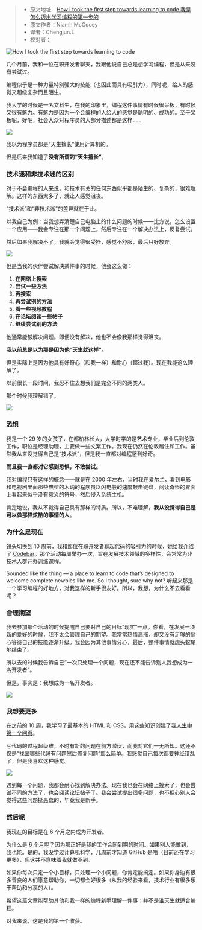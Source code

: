 > -   原文地址：[How I took the first step towards learning to code 我是怎么迈出学习编程的第一步的](https://www.freecodecamp.org/news/the-first-step-towards-learning-to-code-2e4c31e86630/)
> -   原文作者：Niamh McCooey
> -   译者：Chengjun.L
> -   校对者：

![How I took the first step towards learning to code](https://cdn-media-1.freecodecamp.org/images/1*CFeeiP9bD0riPqSIfCzX6A.jpeg)

几个月前，我和一位在职开发者聊天，我跟他说自己总是想学习编程，但是从来没有尝试过。

编程似乎是一种力量特别强大的技能（也因此而具有吸引力），同时呢，给人的感觉又超级复杂而且陌生。

我大学的时候是一名文科生，在我的印象里，编程这件事情有时候很呆板，有时候又很有魅力。有魅力是因为一个会编程的人给人的感觉是聪明的、成功的。至于呆板呢，好吧，社会大众对程序员的大部分描述都是这样……

![](https://cdn-media-1.freecodecamp.org/images/nfRdlv1hiH988xDoDqM7-FxSYU14fNJb6VPO)

我以为程序员都是“天生擅长”使用计算机的。

但是后来我知道了**没有所谓的“天生擅长”**。

### 技术迷和非技术迷的区别

对于不会编程的人来说，和技术有关的任何东西似乎都是陌生的、复杂的，很难理解。这样的东西太多了，就让人感觉沮丧。

“技术派”和“非技术派”的差异就在于此。

以我自己为例：当我想弄清楚自己电脑上的什么问题的时候——比方说，怎么设置一个应用——我会专注在那一个问题上，然后专注在一个解决办法上，反复尝试。

然后如果我解决不了，我就会觉得很受挫，感觉不舒服，最后只好放弃。

![](https://cdn-media-1.freecodecamp.org/images/xMgp33dGmO0rpbL3LtnbEoXu36UZ3Wx-20I5)

但是当我的伙伴尝试解决某件事的时候，他会这么做：

1. **在网络上搜索**
2. **尝试一些方法**
3. **再搜索**
4. **再尝试别的方法**
5. **看一些视频教程**
6. **在论坛阅读一些帖子**
7. **继续尝试别的方法**

他通常能够解决问题。即便没有解决，他也不会像我那样觉得沮丧。

**我以前总是以为那是因为他“天生就这样”。**

但是实际上是因为他具有好奇心（和我一样）和耐心（超过我）。现在我能这么理解了。

以前很长一段时间，我忍不住去想我们是完全不同的两类人。

那个时候我理解错了。

![](https://cdn-media-1.freecodecamp.org/images/7i4inG4i9HOeaUHdXNsF5FrrmYnjFrmpSx-s)

### 恐惧

我是一个 29 岁的女孩子，在都柏林长大，大学时学的是艺术专业，毕业后到伦敦工作，职位是经理助理，主要做一些文案工作。我现在仍然在伦敦居住和工作。虽然我从来没觉得自己是“技术派”，但是我一直都对编程感到好奇。

**而且我一直都对它感到恐惧，不敢尝试。**

我对编程只有这样的概念——就是在 2000 年左右，当时我在爱尔兰，看到电影和电视剧里面那些典型的木讷的程序员以闪电般的速度敲击键盘，阅读奇怪的界面上看起来似乎没有意义的符号，然后侵入系统主机。

肯定地说，我从不觉得自己具有那样的特质。所以，不难理解，**我从没觉得自己是可以做那样炫酷的事情的人**。

### 为什么是现在

镜头切换到 10 周前，我和那位在职开发者聊起代码的吸引力的时候，她给我介绍了 [Codebar][1]。那个活动每周举办一次，旨在发展技术领域的多样性，会常常为非技术人群开办训练课程。

Sounded like the thing — a place to learn to code that’s designed to welcome complete newbies like me. So I thought, sure why not?
听起来那是一个学习编程的好地方，对我这样的新手很友好。所以，我想，为什么不去看看呢？

### 合理期望

我去参加那个活动的时候提醒自己要对自己的目标“现实”一点。你看，在发展一项新的爱好的时候，我不太会管理自己的期望。我常常热情高涨，却又没有足够的耐心等待自己的技能逐渐升级。我会因为其他事情分心，最后，整件事情就虎头蛇尾地结束了。

所以去的时候我告诉自己“一次只处理一个问题，现在还不能告诉别人我想成为一名开发者”。

但是，事实是：我想成为一名开发者。

![](https://cdn-media-1.freecodecamp.org/images/niNPueDfyi75HA71aRdjE9p7vqfqvnBEYxpe)

### **我想要更多**

在之前的 10 周，我学习了最基本的 HTML 和 CSS，用这些知识创建了[我人生中第一个网页][2]。

写代码的过程超级难，不时有新的问题在前方潜伏，而我对它们一无所知。这还不仅是“找出哪些代码有问题然后修复问题”那么简单。我感觉自己每次都要神经错乱了，但是我喜欢这种感觉。

![](https://cdn-media-1.freecodecamp.org/images/7WzzMmw7cB8gEIQbjhXchHyA94LHGIqVKVR8)

遇到每一个问题，我都会耐心找到解决办法。现在我也会在网络上搜索了，也会尝试不同的方法了，也会阅读论坛帖子了。我会尝试提出很多问题，也不担心别人会觉得这些问题挺愚蠢的，毕竟我是新手。

### **然后呢**

我现在的目标是在 6 个月之内成为开发者。

为什么是 6 个月呢？因为那正好是我的工作合同到期的时间。如果别人能做到，我也能。是的，我没学过计算机科学，几周前才知道 GitHub 是啥（目前还在学习更多），但这并不意味着我就做不到。

如果你每次只定一个小目标，只处理一个小问题，你肯定能搞定。如果你身边有很多善良的人们愿意帮助你，一切都会好很多（从我的经验来看，技术行业有很多乐于帮助和分享的人）。

希望这篇文章能帮助其他和我一样的编程新手理解一件事：并不是谁天生就适合编程。

对我来说，这是我的第一个收获。

[1]: http://www.codebar.io/
[2]: https://niamhmccoo.github.io/
[3]: http://tutorials.codebar.io/
[4]: https://flexboxfroggy.com/
[5]: https://flukeout.github.io/
